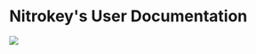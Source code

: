 # Nitrokey's User Documentation

![](https://img.shields.io/endpoint?url=https://sphinx.nitrokey.com/badge.php)

